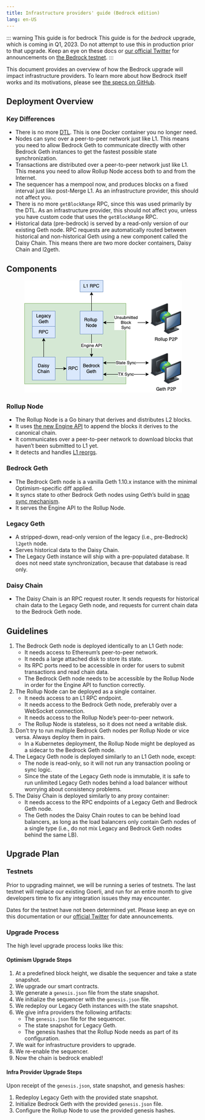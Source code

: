 ```yaml
---
title: Infrastructure providers' guide (Bedrock edition)
lang: en-US
---
```


::: warning This guide is for bedrock
This guide is for the *bedrock* upgrade, which is coming in Q1, 2023.
Do not attempt to use this in production prior to that upgrade. Keep an eye on these docs or [our official Twitter](https://twitter.com/OPLabsPBC) for announcements on [the Bedrock testnet](#testnets).
:::

This document provides an overview of how the Bedrock upgrade will impact infrastructure providers. 
To learn more about how Bedrock itself works and its motivations, please see [the specs on GitHub](https://github.com/ethereum-optimism/optimism/tree/develop/specs).


## Deployment Overview

### Key Differences

- There is no more [DTL](../../how-optimism-works/#block-execution).
  This is one Docker container you no longer need.
- Nodes can sync over a peer-to-peer network just like L1.
  This means you need to allow Bedrock Geth to communicate directly with other Bedrock Geth instances to get the fastest possible state synchronization. 
- Transactions are distributed over a peer-to-peer network just like L1.
  This means you need to allow Rollup Node access both to and from the Internet.
- The sequencer has a mempool now, and produces blocks on a fixed interval just like post-Merge L1.
  As an infrastructure provider, this should not affect you.
- There is no more `getBlockRange` RPC, since this was used primarily by the DTL.
  As an infrastructure provider, this should not affect you, unless you have custom code that uses the `getBlockRange` RPC.
- Historical data (pre-bedrock) is served by a read-only version of our existing Geth node. 
  RPC requests are automatically routed between historical and non-historical Geth using a new component called the Daisy Chain.
  This means there are two more docker containers, Daisy Chain and l2geth.

## Components

<center>

![Components-Providers.drawio.png](../../../assets/docs/guides/infra/Components-Providers.drawio.png)

</center>

### Rollup Node

- The Rollup Node is a Go binary that derives and distributes L2 blocks.
- It uses [the new Engine API](https://github.com/ethereum/execution-apis/blob/main/src/engine/specification.md#core) to append the blocks it derives to the canonical chain.
- It communicates over a peer-to-peer network to download blocks that haven’t been submitted to L1 yet.
- It detects and handles [L1 reorgs](https://cointelegraph.com/explained/what-is-chain-reorganization-in-blockchain-technology).

### Bedrock Geth

- The Bedrock Geth node is a vanilla Geth 1.10.x instance with the minimal Optimism-specific diff applied.
- It syncs state to other Bedrock Geth nodes using Geth’s build in [snap sync mechanism](https://github.com/ethereum/devp2p/blob/master/caps/snap.md).
- It serves the Engine API to the Rollup Node.

### Legacy Geth

- A stripped-down, read-only version of the legacy (i.e., pre-Bedrock) `l2geth` node.
- Serves historical data to the Daisy Chain.
- The Legacy Geth instance will ship with a pre-populated database. 
  It does not need state synchronization, because that database is read only.

### Daisy Chain

- The Daisy Chain is an RPC request router. It sends requests for historical chain data to the Legacy Geth node, and requests for current chain data to the Bedrock Geth node.


## Guidelines

1. The Bedrock Geth node is deployed identically to an L1 Geth node:
    - It needs access to Ethereum’s peer-to-peer network.
    - It needs a large attached disk to store its state.
    - Its RPC ports need to be accessible in order for users to submit transactions and read chain data.
    - The Bedrock Geth node needs to be accessible by the Rollup Node in order for the Engine API to function correctly.
2. The Rollup Node can be deployed as a single container.
    - It needs access to an L1 RPC endpoint.
    - It needs access to the Bedrock Geth node, preferably over a WebSocket connection.
    - It needs access to the Rollup Node’s peer-to-peer network.
    - The Rollup Node is stateless, so it does not need a writable disk.
3. Don’t try to run multiple Bedrock Geth nodes per Rollup Node or vice versa. Always deploy them in pairs.
    - In a Kubernetes deployment, the Rollup Node might be deployed as a sidecar to the Bedrock Geth node.
4. The Legacy Geth node is deployed similarly to an L1 Geth node, except:
    - The node is read-only, so it will not run any transaction pooling or sync logic.
    - Since the state of the Legacy Geth node is immutable, it is safe to run unlimited Legacy Geth nodes behind a load balancer without worrying about consistency problems.
5. The Daisy Chain is deployed similarly to any proxy container:
    - It needs access to the RPC endpoints of a Legacy Geth and Bedrock Geth node.
    - The Geth nodes the Daisy Chain routes to can be behind load balancers, as long as the load balancers only contain Geth nodes of a single type (i.e., do not mix Legacy and Bedrock Geth nodes behind the same LB).

## Upgrade Plan

### Testnets

Prior to upgrading mainnet, we will be running a series of testnets. 
The last testnet will replace our existing Goerli, and run for an entire month to give developers time to fix any integration issues they may encounter.

Dates for the testnet have not been determined yet. 
Please keep an eye on this documentation or our [official Twitter](https://twitter.com/OPLabsPBC) for date announcements.

### Upgrade Process

The high level upgrade process looks like this:

#### Optimism Upgrade Steps

1. At a predefined block height, we disable the sequencer and take a state snapshot.
2. We upgrade our smart contracts.
3. We generate a `genesis.json` file from the state snapshot.
4. We initialize the sequencer with the `genesis.json` file.
5. We redeploy our Legacy Geth instances with the state snapshot.
6. We give infra providers the following artifacts:
    - The `genesis.json` file for the sequencer.
    - The state snapshot for Legacy Geth.
    - The genesis hashes that the Rollup Node needs as part of its configuration.
7. We wait for infrastructure providers to upgrade.
8. We re-enable the sequencer.
9. Now the chain is bedrock enabled!

#### Infra Provider Upgrade Steps

Upon receipt of the `genesis.json`, state snapshot, and genesis hashes:

1. Redeploy Legacy Geth with the provided state snapshot.
2. Initialize Bedrock Geth with the provided `genesis.json` file.
3. Configure the Rollup Node to use the provided genesis hashes.